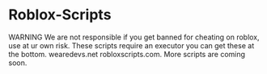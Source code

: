 # Roblox-Scripts
WARNING
We are not responsible if you get banned for cheating on roblox, use at ur own risk.
These scripts require an executor you can get these at the bottom.
wearedevs.net
robloxscripts.com.
More scripts are coming soon.


